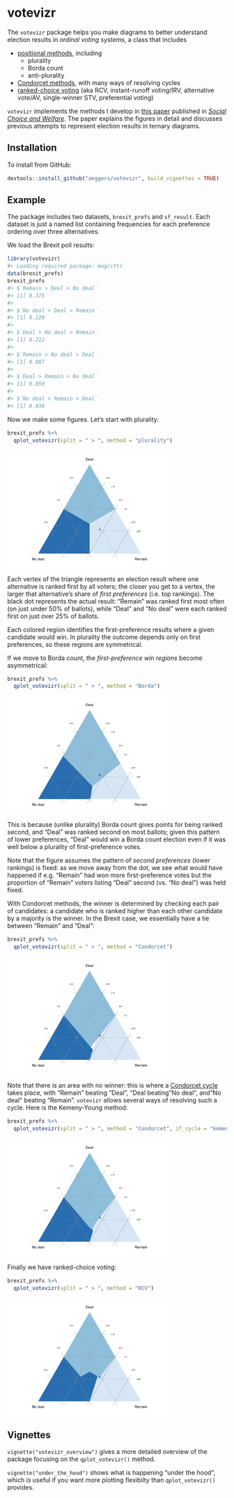 
<!-- README.md is generated from README.Rmd. Please edit that file -->

# votevizr

<!-- badges: start -->

<!-- badges: end -->

The `votevizr` package helps you make diagrams to better understand
election results in *ordinal voting systems*, a class that includes

  - [positional
    methods](https://en.wikipedia.org/wiki/Positional_voting), including
      - plurality
      - Borda count
      - anti-plurality
  - [Condorcet methods](https://en.wikipedia.org/wiki/Condorcet_method),
    with many ways of resolving cycles
  - [ranked-choice
    voting](https://en.wikipedia.org/wiki/Instant-runoff_voting) (aka
    RCV, instant-runoff voting/IRV, alternative vote/AV, single-winner
    STV, preferential voting)

`votevizr` implements the methods I develop in [this
paper](https://doi.org/10.1007/s00355-020-01274-y) published in [*Social
Choice and Welfare*](https://www.springer.com/journal/355). The paper
explains the figures in detail and discusses previous attempts to
represent election results in ternary diagrams.

## Installation

To install from GitHub:

``` r
devtools::install_github("aeggers/votevizr", build_vignettes = TRUE)
```

## Example

The package includes two datasets, `brexit_prefs` and `sf_result`. Each
dataset is just a named list containing frequencies for each preference
ordering over three alternatives.

We load the Brexit poll results:

``` r
library(votevizr)
#> Loading required package: magrittr
data(brexit_prefs)
brexit_prefs
#> $`Remain > Deal > No deal`
#> [1] 0.375
#> 
#> $`No deal > Deal > Remain`
#> [1] 0.228
#> 
#> $`Deal > No deal > Remain`
#> [1] 0.212
#> 
#> $`Remain > No deal > Deal`
#> [1] 0.087
#> 
#> $`Deal > Remain > No deal`
#> [1] 0.059
#> 
#> $`No deal > Remain > Deal`
#> [1] 0.038
```

Now we make some figures. Let’s start with plurality:

``` r
brexit_prefs %>% 
  qplot_votevizr(split = " > ", method = "plurality")
```

<img src="man/figures/README-fig_1-1.png" width="75%" />

Each vertex of the triangle represents an election result where one
alternative is ranked first by all voters; the closer you get to a
vertex, the larger that alternative’s share of *first preferences*
(i.e. top rankings). The black dot represents the actual result:
“Remain” was ranked first most often (on just under 50% of ballots),
while “Deal” and “No deal” were each ranked first on just over 25% of
ballots.

Each colored region identifies the first-preference results where a
given candidate would win. In plurality the outcome depends only on
first preferences, so these regions are symmetrical.

If we move to Borda count, the *first-preference win regions* become
asymmetrical:

``` r
brexit_prefs %>% 
  qplot_votevizr(split = " > ", method = "Borda")
```

<img src="man/figures/README-fig_2-1.png" width="75%" />

This is because (unlike plurality) Borda count gives points for being
ranked second, and “Deal” was ranked second on most ballots; given this
pattern of lower preferences, “Deal” would win a Borda count election
even if it was well below a plurality of first-preference votes.

Note that the figure assumes the pattern of *second preferences* (lower
rankings) is fixed: as we move away from the dot, we see what would have
happened if e.g. “Remain” had won more first-preference votes but the
proportion of “Remain” voters listing “Deal” second (vs. “No deal”) was
held fixed.

With Condorcet methods, the winner is determined by checking each pair
of candidates: a candidate who is ranked higher than each other
candidate by a majority is the winner. In the Brexit case, we
essentially have a tie between “Remain” and “Deal”:

``` r
brexit_prefs %>% 
  qplot_votevizr(split = " > ", method = "Condorcet")
```

<img src="man/figures/README-fig_3-1.png" width="75%" />

Note that there is an area with no winner: this is where a [Condorcet
cycle](https://en.wikipedia.org/wiki/Condorcet_paradox) takes place,
with “Remain” beating “Deal”, “Deal beating”No deal“, and”No deal"
beating “Remain”. `votevizr` allows several ways of resolving such a
cycle. Here is the Kemeny-Young method:

``` r
brexit_prefs %>% 
  qplot_votevizr(split = " > ", method = "Condorcet", if_cycle = "kemeny")
```

<img src="man/figures/README-fig_4-1.png" width="75%" />

Finally we have ranked-choice voting:

``` r
brexit_prefs %>% 
  qplot_votevizr(split = " > ", method = "RCV")
```

<img src="man/figures/README-fig_5-1.png" width="75%" />

## Vignettes

`vignette("votevizr_overview")` gives a more detailed overview of the
package focusing on the `qplot_votevizr()` method.

`vignette("under_the_hood")` shows what is happening “under the hood”,
which is useful if you want more plotting flexibilty than
`qplot_votevizr()` provides.
